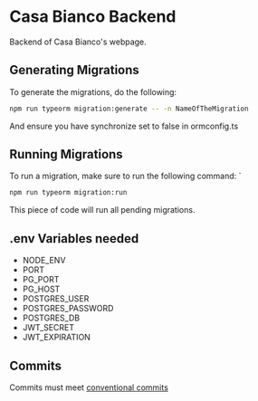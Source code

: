 # Casa Bianco Backend

Backend of Casa Bianco's webpage.

## Generating Migrations

To generate the migrations, do the following:

```bash
npm run typeorm migration:generate -- -n NameOfTheMigration
```

And ensure you have synchronize set to false in ormconfig.ts

## Running Migrations

To run a migration, make sure to run the following command: `
```bash
npm run typeorm migration:run
```

This piece of code will run all pending migrations.

## .env Variables needed

- NODE_ENV
- PORT
- PG_PORT
- PG_HOST
- POSTGRES_USER
- POSTGRES_PASSWORD
- POSTGRES_DB
- JWT_SECRET
- JWT_EXPIRATION

## Commits

Commits must meet [conventional commits](https://www.conventionalcommits.org/en/v1.0.0/)
